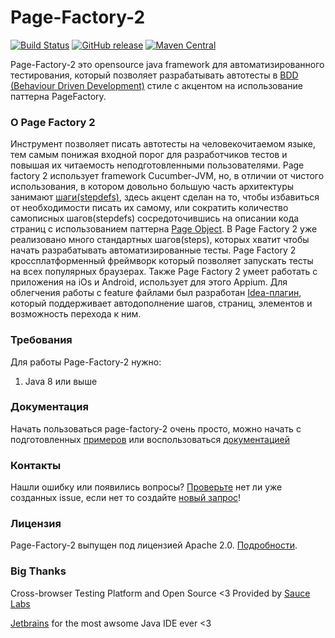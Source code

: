 # Page-Factory-2
[![Build Status](https://travis-ci.org/sbtqa/page-factory-2.svg?branch=master)](https://travis-ci.org/sbtqa/page-factory-2) [![GitHub release](https://img.shields.io/github/release/sbtqa/page-factory-2.svg?style=flat-square)](https://github.com/sbtqa/page-factory-2/releases) [![Maven Central](https://img.shields.io/maven-central/v/ru.sbtqa.tag/page-factory-2.svg)](https://mvnrepository.com/artifact/ru.sbtqa.tag/page-factory-2)

Page-Factory-2 это opensource java framework для автоматизированного тестирования, который позволяет разрабатывать автотесты в [BDD (Behaviour Driven Development)](https://en.wikipedia.org/wiki/Behavior-driven_development) стиле с акцентом на использование паттерна PageFactory.

### О Page Factory 2

Инструмент позволяет писать автотесты на человекочитаемом языке, тем самым понижая входной порог для разработчиков тестов и повышая их читаемость неподготовленными пользователями. Page factory 2 использует framework Cucumber-JVM, но, в отличии от чистого использования, в котором довольно большую часть архитектуры занимают [шаги(stepdefs)](https://cucumber.io/docs/reference#step-definitions), здесь акцент сделан на то, чтобы избавиться от необходимости писать их самому, или сократить количество самописных шагов(stepdefs) сосредоточившись на описании кода страниц с использованием паттерна [Page Object](https://martinfowler.com/bliki/PageObject.html). В Page Factory 2 уже реализовано много стандартных шагов(steps), которых хватит чтобы начать разрабатывать автоматизированные тесты. Page Factory 2 кроссплатформенный фреймворк который позволяет запускать тесты на всех популярных браузерах. Также Page Factory 2 умеет работать с приложения на iOs и Android, использует для этого Appium. Для облегчения работы с feature файлами был разработан [Idea-плагин](https://plugins.jetbrains.com/plugin/13227-test-automation-gears/), который поддерживает автодополнение шагов, страниц, элементов и возможность перехода к ним.



### Требования
Для работы Page-Factory-2 нужно:
1. Java 8 или выше

### Документация
Начать пользоваться page-factory-2 очень просто, можно начать с подготовленных [примеров](https://github.com/sbtqa/page-factory-2-example) или воспользоваться [документацией](http://docs.sbtqa.ru/)

### Контакты
Нашли ошибку или появились вопросы? [Проверьте](https://github.com/sbtqa/page-factory-2/issues) нет ли уже созданных issue, если нет то создайте [новый запрос](https://github.com/sbtqa/page-factory-2/issues/new)!

### Лицензия
Page-Factory-2 выпущен под лицензией Apache 2.0. [Подробности](https://github.com/sbtqa/page-factory-2/blob/master/LICENSE).

### Big Thanks
Cross-browser Testing Platform and Open Source <3 Provided by [Sauce Labs](https://saucelabs.com)

[Jetbrains](https://www.jetbrains.com/?from=page-factory-2) for the most awsome Java IDE ever <3

